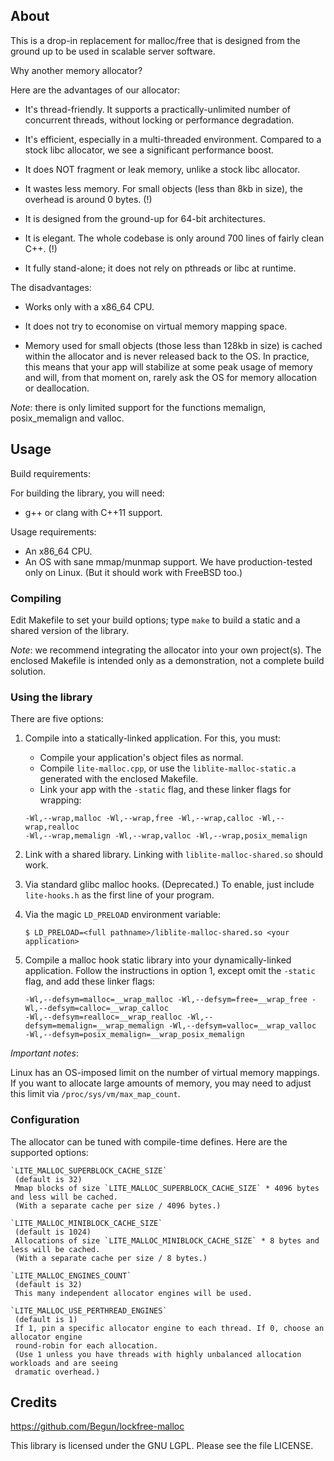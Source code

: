

## About ##

This is a drop-in replacement for malloc/free that is designed from
the ground up to be used in scalable server software.

Why another memory allocator?


Here are the advantages of our allocator:

* It's thread-friendly. It supports a practically-unlimited number of concurrent threads, without locking or performance degradation.

* It's efficient, especially in a multi-threaded environment. Compared to a stock libc allocator, we see a significant performance boost.

* It does NOT fragment or leak memory, unlike a stock libc allocator.

* It wastes less memory. For small objects (less than 8kb in size), the overhead is around 0 bytes. (!)

* It is designed from the ground-up for 64-bit architectures.

* It is elegant. The whole codebase is only around 700 lines of fairly clean C++. (!)

* It fully stand-alone; it does not rely on pthreads or libc at runtime.


The disadvantages:

* Works only with a x86_64 CPU.

* It does not try to economise on virtual memory mapping space.

* Memory used for small objects (those less than 128kb in size) is cached within the allocator and is never released back to the OS. In practice, this means that your app will stabilize at some peak usage of memory and will, from that moment on, rarely ask the OS for memory allocation or deallocation.

_Note_: there is only limited support for the functions memalign, posix_memalign and valloc.

## Usage ##

Build requirements:

For building the library, you will need:

* g++ or clang with C++11 support.


Usage requirements:

* An x86_64 CPU.
* An OS with sane mmap/munmap support. We have production-tested only on Linux. (But it should work with FreeBSD too.)


### Compiling ###

Edit Makefile to set your build options; type `make` to build a static and a shared version of the library.

_Note_: we recommend integrating the allocator into your own project(s). The enclosed Makefile is intended only as a demonstration, not a complete build solution.

### Using the library ###

There are five options:

1. Compile into a statically-linked application. For this, you must: 
    * Compile your application's object files as normal. 
    * Compile `lite-malloc.cpp`, or use the `liblite-malloc-static.a` generated with the enclosed Makefile.
    * Link your app with the `-static` flag, and these linker flags for wrapping:
    ```
   -Wl,--wrap,malloc -Wl,--wrap,free -Wl,--wrap,calloc -Wl,--wrap,realloc
   -Wl,--wrap,memalign -Wl,--wrap,valloc -Wl,--wrap,posix_memalign
   ```

2. Link with a shared library. Linking with `liblite-malloc-shared.so` should work.

3. Via standard glibc malloc hooks. (Deprecated.) To enable, just include `lite-hooks.h` as the first line of your program.

4. Via the magic `LD_PRELOAD` environment variable:
    ```
    $ LD_PRELOAD=<full pathname>/liblite-malloc-shared.so <your application>
    ```

5. Compile a malloc hook static library into your dynamically-linked application. Follow the instructions in option 1, except omit the `-static` flag, and add these linker flags:
    ```
    -Wl,--defsym=malloc=__wrap_malloc -Wl,--defsym=free=__wrap_free -Wl,--defsym=calloc=__wrap_calloc
    -Wl,--defsym=realloc=__wrap_realloc -Wl,--defsym=memalign=__wrap_memalign -Wl,--defsym=valloc=__wrap_valloc
    -Wl,--defsym=posix_memalign=__wrap_posix_memalign
    ```

*Important notes*:

Linux has an OS-imposed limit on the number of virtual memory mappings.
If you want to allocate large amounts of memory, you may need to adjust this 
limit via `/proc/sys/vm/max_map_count`.


### Configuration ###

The allocator can be tuned with compile-time defines. Here are the supported options:

    `LITE_MALLOC_SUPERBLOCK_CACHE_SIZE`
     (default is 32)
     Mmap blocks of size `LITE_MALLOC_SUPERBLOCK_CACHE_SIZE` * 4096 bytes and less will be cached.
     (With a separate cache per size / 4096 bytes.)

    `LITE_MALLOC_MINIBLOCK_CACHE_SIZE`
     (default is 1024)
     Allocations of size `LITE_MALLOC_MINIBLOCK_CACHE_SIZE` * 8 bytes and less will be cached.
     (With a separate cache per size / 8 bytes.)

    `LITE_MALLOC_ENGINES_COUNT`
     (default is 32)
     This many independent allocator engines will be used.

    `LITE_MALLOC_USE_PERTHREAD_ENGINES`
     (default is 1)
     If 1, pin a specific allocator engine to each thread. If 0, choose an allocator engine
     round-robin for each allocation.
     (Use 1 unless you have threads with highly unbalanced allocation workloads and are seeing
     dramatic overhead.)


## Credits ##

https://github.com/Begun/lockfree-malloc

This library is licensed under the GNU LGPL. Please see the file LICENSE.

